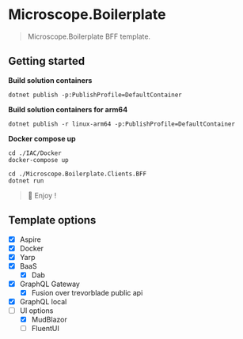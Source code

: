 # Microscope.Boilerplate

> Microscope.Boilerplate BFF template.

## Getting started 

**Build solution containers**
```console
dotnet publish -p:PublishProfile=DefaultContainer
```

**Build solution containers for arm64**
```console
dotnet publish -r linux-arm64 -p:PublishProfile=DefaultContainer
```

**Docker compose up**
```console
cd ./IAC/Docker
docker-compose up
```

```console
cd ./Microscope.Boilerplate.Clients.BFF
dotnet run
```

> 🎉 Enjoy !

## Template options
- [x] Aspire
- [x] Docker
- [x] Yarp
- [x] BaaS
    - [x] Dab
- [x] GraphQL Gateway
    - [x] Fusion over trevorblade public api
- [x] GraphQL local
- [ ] UI options
  - [x] MudBlazor
  - [ ] FluentUI

